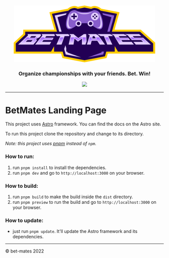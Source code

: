 <p align="center">
  <img src="./public/logo.svg" width="450" alt="BetMates logo">
</p>

<p>
  <h3 align="center"><b>Organize championships with your friends. Bet. Win!</b></h3>
</p>

<p align="center">
  <a href="https://github.com/bet-mates/landing-page/actions/workflows/deploy.yml">
    <img src="https://github.com/bet-mates/landing-page/actions/workflows/deploy.yml/badge.svg">
  </a>
</p>

---
# BetMates Landing Page

This project uses [Astro](https://astro.build) framework.
You can find the docs on the Astro site.

To run this project clone the repository and change to its directory.

*Note: this project uses [pnpm](https://pnpm.io) instead of `npm`.*

### How to run:

1. run `pnpm install` to install the dependencies.
2. run `pnpm dev` and go to `http://localhost:3000` on your browser.

### How to build:

1. run `pnpm build` to make the build inside the `dist` directory.
2. run `pnpm preview` to run the build and go to `http://localhost:3000` on your browser.

### How to update:

* just run `pnpm update`. It'll update the Astro framework and its dependencies.
---
&copy; bet-mates 2022
